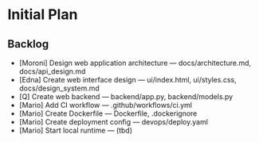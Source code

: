 # Initial Plan

## Backlog

- [Moroni] Design web application architecture — docs/architecture.md, docs/api_design.md
- [Edna] Create web interface design — ui/index.html, ui/styles.css, docs/design_system.md
- [Q] Create web backend — backend/app.py, backend/models.py
- [Mario] Add CI workflow — .github/workflows/ci.yml
- [Mario] Create Dockerfile — Dockerfile, .dockerignore
- [Mario] Create deployment config — devops/deploy.yaml
- [Mario] Start local runtime — (tbd)
